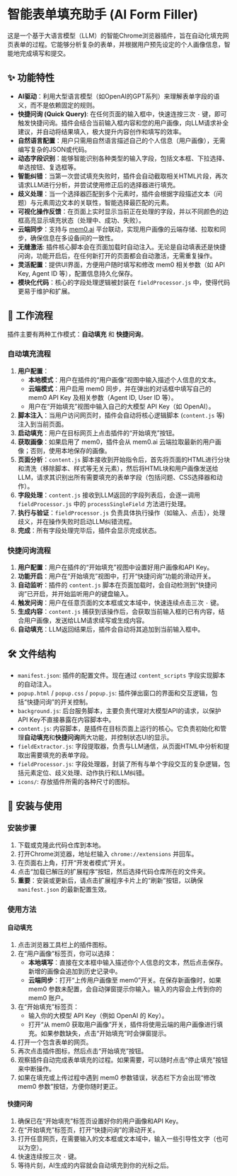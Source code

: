 # 智能表单填充助手 (AI Form Filler)

这是一个基于大语言模型（LLM）的智能Chrome浏览器插件，旨在自动化填充网页表单的过程。它能够分析复杂的表单，并根据用户预先设定的个人画像信息，智能地完成填写和提交。

## ✨ 功能特性

- **AI驱动**：利用大型语言模型（如OpenAI的GPT系列）来理解表单字段的语义，而不是依赖固定的规则。
- **快捷问询 (Quick Query)**: 在任何页面的输入框中，快速连按三次 `·` 键，即可触发快捷问询。插件会结合当前输入框内容和您的用户画像，向LLM请求补全建议，并自动将结果填入，极大提升内容创作和填写的效率。
- **自然语言配置**：用户只需用自然语言描述自己的个人信息（用户画像），无需编写复杂的JSON或代码。
- **动态字段识别**：能够智能识别各种类型的输入字段，包括文本框、下拉选择、单选按钮、复选框等。
- **智能纠错**：当第一次尝试填充失败时，插件会自动截取相关HTML片段，再次请求LLM进行分析，并尝试使用修正后的选择器进行填充。
- **歧义处理**：当一个选择器匹配到多个元素时，插件会根据字段描述文本（问题）与元素周边文本的关联性，智能选择最匹配的元素。
- **可视化操作反馈**：在页面上实时显示当前正在处理的字段，并以不同颜色的边框高亮显示填充状态（处理中、成功、失败）。
- **云端同步**：支持与 [mem0.ai](https://mem0.ai) 平台联动，实现用户画像的云端存储、拉取和同步，确保信息在多设备间的一致性。
- **无缝激活**: 插件核心脚本会在页面加载时自动注入。无论是自动填表还是快捷问询，功能开启后，在任何新打开的页面都会自动激活，无需重复操作。
- **灵活配置**：提供UI界面，方便用户随时填写和修改 mem0 相关参数（如 API Key, Agent ID 等），配置信息持久化保存。
- **模块化代码**：核心的字段处理逻辑被封装在 `fieldProcessor.js` 中，使得代码更易于维护和扩展。

## 🚀 工作流程

插件主要有两种工作模式：**自动填充** 和 **快捷问询**。

### 自动填充流程

1.  **用户配置**：
    - **本地模式**：用户在插件的“用户画像”视图中输入描述个人信息的文本。
    - **云端模式**：用户启用 mem0 同步，并在弹出的对话框中填写自己的 mem0 API Key 及相关参数（Agent ID, User ID 等）。
    - 用户在“开始填充”视图中输入自己的大模型 API Key（如 OpenAI）。
2.  **脚本注入**：当用户访问网页时，插件会自动将核心逻辑脚本 (`content.js` 等) 注入到当前页面。
3.  **启动填充**：用户在目标网页上点击插件的“开始填充”按钮。
4.  **获取画像**：如果启用了 mem0，插件会从 mem0.ai 云端拉取最新的用户画像；否则，使用本地保存的画像。
5.  **页面分析**：`content.js` 脚本接收到开始指令后，首先将页面的HTML进行分块和清洗（移除脚本、样式等无关元素），然后将HTML块和用户画像发送给LLM，请求其识别出所有需要填充的表单字段（包括问题、CSS选择器和动作）。
6.  **字段处理**：`content.js` 接收到LLM返回的字段列表后，会逐一调用 `fieldProcessor.js` 中的 `processSingleField` 方法进行处理。
7.  **执行与验证**：`fieldProcessor.js` 负责具体执行操作（如输入、点击），处理歧义，并在操作失败时启动LLM纠错流程。
8.  **完成**：所有字段处理完毕后，插件会显示完成状态。

### 快捷问询流程

1.  **用户配置**：用户在插件的“开始填充”视图中设置好用户画像和API Key。
2.  **功能开启**：用户在“开始填充”视图中，打开“快捷问询”功能的滑动开关。
3.  **自动监听**：插件的 `content.js` 脚本在页面加载时，会自动检测到“快捷问询”已开启，并开始监听用户的键盘输入。
4.  **触发问询**：用户在任意页面的文本框或文本域中，快速连续点击三次 `·` 键。
5.  **生成内容**：`content.js` 捕获到该操作后，会获取当前输入框的已有内容，结合用户画像，发送给LLM请求续写或生成内容。
6.  **自动填充**：LLM返回结果后，插件会自动将其追加到当前输入框中。

## 🛠️ 文件结构

- `manifest.json`: 插件的配置文件。现在通过 `content_scripts` 字段实现脚本的自动注入。
- `popup.html` / `popup.css` / `popup.js`: 插件弹出窗口的界面和交互逻辑，包括“快捷问询”的开关控制。
- `background.js`: 后台服务脚本，主要负责代理对大模型API的请求，以保护API Key不直接暴露在内容脚本中。
- `content.js`: 内容脚本，是插件在目标页面上运行的核心。它负责初始化和管理**自动填充**和**快捷问询**两大功能，并控制状态UI的显示。
- `fieldExtractor.js`: 字段提取器，负责与LLM通信，从页面HTML中分析和提取出需要填充的表单字段。
- `fieldProcessor.js`: 字段处理器，封装了所有与单个字段交互的复杂逻辑，包括元素定位、歧义处理、动作执行和LLM纠错。
- `icons/`: 存放插件所需的各种尺寸的图标。

## 🔧 安装与使用

### 安装步骤

1.  下载或克隆此代码仓库到本地。
2.  打开Chrome浏览器，地址栏输入 `chrome://extensions` 并回车。
3.  在页面右上角，打开“开发者模式”开关。
4.  点击“加载已解压的扩展程序”按钮，然后选择代码仓库所在的文件夹。
5.  **重要**：安装或更新后，请点击扩展程序卡片上的“刷新”按钮，以确保 `manifest.json` 的最新配置生效。

### 使用方法

#### 自动填充

1.  点击浏览器工具栏上的插件图标。
2.  在“用户画像”标签页，你可以选择：
    - **本地填写**：直接在文本框中输入描述你个人信息的文本，然后点击保存。新增的画像会追加到历史记录中。
    - **云端同步**：打开“上传用户画像至 mem0”开关。在保存新画像时，如果 mem0 参数未配置，会自动弹窗提示你输入。输入的内容会上传到你的 mem0 账户。
3.  在“开始填充”标签页：
    - 输入你的大模型 API Key（例如 OpenAI 的 Key）。
    - 打开“从 mem0 获取用户画像”开关，插件将使用云端的用户画像进行填充。如果参数缺失，点击“开始填充”时会弹窗提示。
4.  打开一个包含表单的网页。
5.  再次点击插件图标，然后点击“开始填充”按钮。
6.  观察插件自动完成表单填充的过程。如果需要，可以随时点击“停止填充”按钮来中断操作。
7.  如果在填充或上传过程中遇到 mem0 参数错误，状态栏下方会出现“修改 mem0 参数”按钮，方便你随时更正。

#### 快捷问询

1.  确保已在“开始填充”标签页设置好你的用户画像和API Key。
2.  在“开始填充”标签页，打开“快捷问询”的滑动开关。
3.  打开任意网页，在需要输入的文本框或文本域中，输入一些引导性文字（也可以为空）。
4.  快速连续按三次 `·` 键。
5.  等待片刻，AI生成的内容就会自动填充到你的光标之后。
